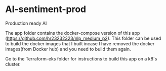 # AI-sentiment-prod
Production ready AI 

The app folder contains the docker-compose version of this app (https://github.com/hr23232323/nlp_medium_p2). This folder can 
be used to build the docker images that I built incase I have removed the docker images(from Docker hub) and you need to build them again.

Go to the Terraform-eks folder for instructions to build this app on a k8's cluster.
